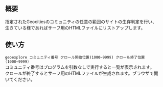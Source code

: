 ## 概要
指定されたGeocitiesのコミュニティの任意の範囲のサイトの生存判定を行い、生きている様であればサーフ用のHTMLファイルにリストアップします。  

## 使い方
`geoexplore コミュニティ番号 クロール開始位置(1000~9999) クロール終了位置(1000~9999)`  
コミュニティ番号はプログラムを引数なしで実行すると一覧が表示されます。  
クロールが終了するとサーフ用のHTMLファイルが生成されます。ブラウザで開いてください。
